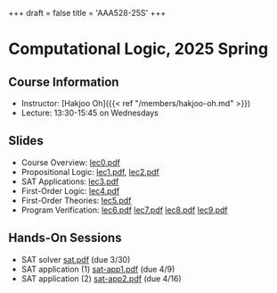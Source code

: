 +++
draft = false
title = 'AAA528-25S'
+++

# Computational Logic, 2025 Spring

## Course Information

- Instructor: [Hakjoo Oh]({{< ref "/members/hakjoo-oh.md" >}})
- Lecture: 13:30-15:45 on Wednesdays

## Slides

- Course Overview: [lec0.pdf](./slides/lec0.pdf)
- Propositional Logic: [lec1.pdf](./slides/lec1.pdf), [lec2.pdf](./slides/lec2.pdf)
- SAT Applications: [lec3.pdf](./slides/lec3.pdf)
- First-Order Logic: [lec4.pdf](./slides/lec4.pdf)
- First-Order Theories: [lec5.pdf](./slides/lec5.pdf)
- Program Verification: [lec6.pdf](./slides/lec6.pdf) [lec7.pdf](./slides/lec7.pdf) [lec8.pdf](./slides/lec8.pdf) [lec9.pdf](./slides/lec9.pdf)

## Hands-On Sessions

- SAT solver [sat.pdf](./handson/sat.pdf) (due 3/30)
- SAT application (1) [sat-app1.pdf](./handson/sat-app1.pdf) (due 4/9)
- SAT application (2) [sat-app2.pdf](./handson/sat-app2.pdf) (due 4/16)